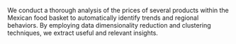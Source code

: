 We conduct a thorough analysis of the prices of several products within the Mexican food basket to automatically identify trends and regional behaviors. By employing data dimensionality reduction and clustering techniques, we extract useful and relevant insights. 